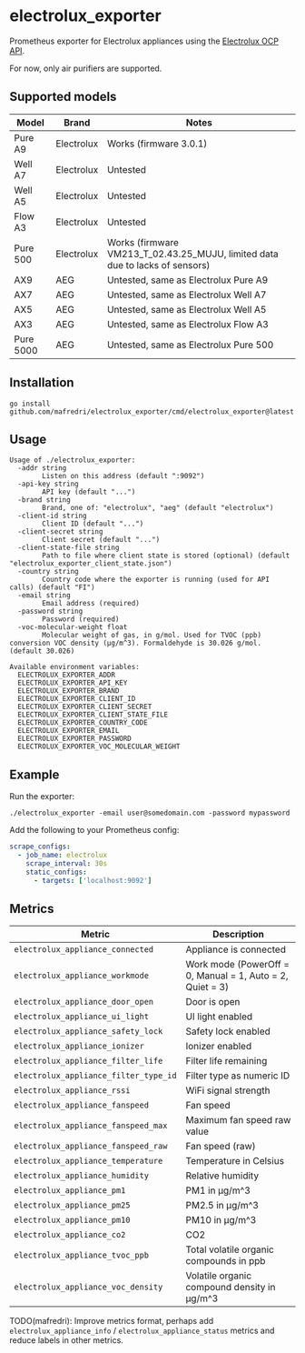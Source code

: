 # electrolux_exporter

Prometheus exporter for Electrolux appliances using the [Electrolux OCP API](https://github.com/mafredri/electrolux-ocp).

For now, only air purifiers are supported.

## Supported models

| Model | Brand | Notes |
| ----- | ----- | ----- |
| Pure A9 | Electrolux | Works (firmware 3.0.1) |
| Well A7 | Electrolux | Untested |
| Well A5 | Electrolux | Untested |
| Flow A3 | Electrolux | Untested |
| Pure 500 | Electrolux | Works (firmware VM213_T_02.43.25_MUJU, limited data due to lacks of sensors) |
| AX9 | AEG | Untested, same as Electrolux Pure A9 |
| AX7 | AEG | Untested, same as Electrolux Well A7 |
| AX5 | AEG | Untested, same as Electrolux Well A5 |
| AX3 | AEG | Untested, same as Electrolux Flow A3 |
| Pure 5000 | AEG | Untested, same as Electrolux Pure 500 |


## Installation

```
go install github.com/mafredri/electrolux_exporter/cmd/electrolux_exporter@latest
```

## Usage

```
Usage of ./electrolux_exporter:
  -addr string
    	Listen on this address (default ":9092")
  -api-key string
    	API key (default "...")
  -brand string
    	Brand, one of: "electrolux", "aeg" (default "electrolux")
  -client-id string
    	Client ID (default "...")
  -client-secret string
    	Client secret (default "...")
  -client-state-file string
    	Path to file where client state is stored (optional) (default "electrolux_exporter_client_state.json")
  -country string
    	Country code where the exporter is running (used for API calls) (default "FI")
  -email string
    	Email address (required)
  -password string
    	Password (required)
  -voc-molecular-weight float
    	Molecular weight of gas, in g/mol. Used for TVOC (ppb) conversion VOC density (μg/m^3). Formaldehyde is 30.026 g/mol. (default 30.026)

Available environment variables:
  ELECTROLUX_EXPORTER_ADDR
  ELECTROLUX_EXPORTER_API_KEY
  ELECTROLUX_EXPORTER_BRAND
  ELECTROLUX_EXPORTER_CLIENT_ID
  ELECTROLUX_EXPORTER_CLIENT_SECRET
  ELECTROLUX_EXPORTER_CLIENT_STATE_FILE
  ELECTROLUX_EXPORTER_COUNTRY_CODE
  ELECTROLUX_EXPORTER_EMAIL
  ELECTROLUX_EXPORTER_PASSWORD
  ELECTROLUX_EXPORTER_VOC_MOLECULAR_WEIGHT
```

## Example

Run the exporter:

```
./electrolux_exporter -email user@somedomain.com -password mypassword
```

Add the following to your Prometheus config:

```yaml
scrape_configs:
  - job_name: electrolux
    scrape_interval: 30s
    static_configs:
      - targets: ['localhost:9092']
```

## Metrics

| Metric | Description |
| ------ | ----------- |
| `electrolux_appliance_connected` | Appliance is connected |
| `electrolux_appliance_workmode` | Work mode (PowerOff = 0, Manual = 1, Auto = 2, Quiet = 3) |
| `electrolux_appliance_door_open` | Door is open |
| `electrolux_appliance_ui_light` | UI light enabled |
| `electrolux_appliance_safety_lock` | Safety lock enabled |
| `electrolux_appliance_ionizer` | Ionizer enabled |
| `electrolux_appliance_filter_life` | Filter life remaining |
| `electrolux_appliance_filter_type_id` | Filter type as numeric ID |
| `electrolux_appliance_rssi` | WiFi signal strength |
| `electrolux_appliance_fanspeed` | Fan speed |
| `electrolux_appliance_fanspeed_max` | Maximum fan speed raw value |
| `electrolux_appliance_fanspeed_raw` | Fan speed (raw) |
| `electrolux_appliance_temperature` | Temperature in Celsius |
| `electrolux_appliance_humidity` | Relative humidity |
| `electrolux_appliance_pm1` | PM1 in μg/m^3 |
| `electrolux_appliance_pm25` | PM2.5 in μg/m^3 |
| `electrolux_appliance_pm10` | PM10 in μg/m^3 |
| `electrolux_appliance_co2` | CO2 |
| `electrolux_appliance_tvoc_ppb` | Total volatile organic compounds in ppb |
| `electrolux_appliance_voc_density` | Volatile organic compound density in μg/m^3 |

TODO(mafredri): Improve metrics format, perhaps add `electrolux_appliance_info` / `electrolux_appliance_status` metrics and reduce labels in other metrics.
